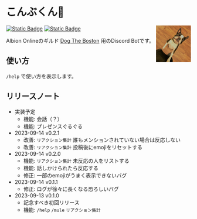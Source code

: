 # こんぶくん🤖

<img align="right" src="https://raw.githubusercontent.com/ebiiim/conbukun/main/assets/conbu.jpg" alt="conbukun" width="" height="100" />

[![Static Badge](https://img.shields.io/badge/add%20to%20Discord-7289DA?logo=discord&labelColor=FFFFFF)](https://discord.com/oauth2/authorize?client_id=1151028506470404096&scope=bot&permissions=11264) [![Static Badge](https://img.shields.io/badge/add%20to%20Discord%20(dev)-7289DA?logo=discord&labelColor=FFFFFF)
](https://discord.com/oauth2/authorize?client_id=1151570933543342101&scope=bot&permissions=11264)

Albion Onlineのギルド [Dog The Boston](https://twitter.com/DogTheBoston) 用のDiscord Botです。

## 使い方

`/help` で使い方を表示します。

## リリースノート

- 実装予定
  - 機能: 会話（？）
  - 機能: プレゼンスぐるぐる
- 2023-09-14 v0.2.1
  - 改善: `リアクション集計` 誰もメンションされていない場合は反応しない
  - 改善: `リアクション集計` 投稿後にemojiをリセットする
- 2023-09-14 v0.2.0
  - 機能: `リアクション集計` 未反応の人をリストする
  - 機能: 話しかけられたら反応する
  - 修正: 一部のemojiがうまく表示できないバグ
- 2023-09-14 v0.1.1
  - 修正: ログが徐々に長くなる恐ろしいバグ
- 2023-09-13 v0.1.0
  - 記念すべき初回リリース
  - 機能: `/help` `/mule` `リアクション集計`
